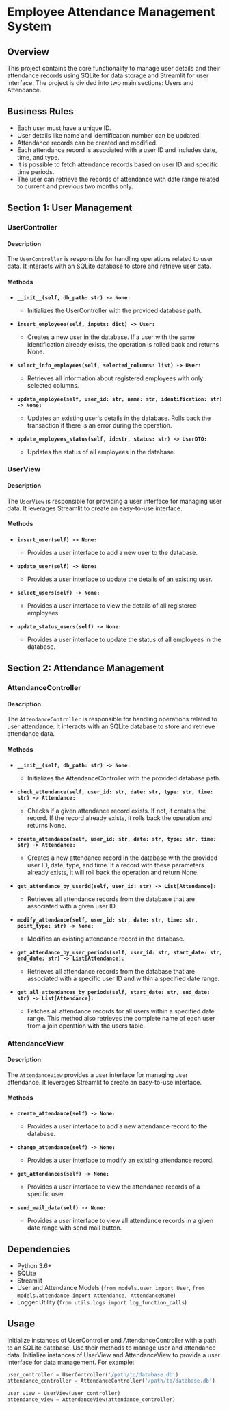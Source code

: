 # Employee Attendance Management System

## Overview
This project contains the core functionality to manage user details and their attendance records using SQLite for data storage and Streamlit for user interface. The project is divided into two main sections: Users and Attendance.

## Business Rules
- Each user must have a unique ID.
- User details like name and identification number can be updated.
- Attendance records can be created and modified.
- Each attendance record is associated with a user ID and includes date, time, and type.
- It is possible to fetch attendance records based on user ID and specific time periods.
- The user can retrieve the records of attendance with date range related to current and previous two months only.

## Section 1: User Management

### UserController

#### Description

The `UserController` is responsible for handling operations related to user data. It interacts with an SQLite database to store and retrieve user data.

#### Methods
- **`__init__(self, db_path: str) -> None:`**
  - Initializes the UserController with the provided database path.

- **`insert_employeee(self, inputs: dict) -> User:`**
  - Creates a new user in the database. If a user with the same identification already exists, the operation is rolled back and returns None.

- **`select_info_employees(self, selected_columns: list) -> User:`**
  - Retrieves all information about registered employees with only selected columns.

- **`update_employee(self, user_id: str, name: str, identification: str) -> None:`**
  - Updates an existing user's details in the database. Rolls back the transaction if there is an error during the operation.

- **`update_employees_status(self, id:str, status: str) -> UserDTO:`**
  - Updates the status of all employees in the database. 

### UserView

#### Description

The `UserView` is responsible for providing a user interface for managing user data. It leverages Streamlit to create an easy-to-use interface.

#### Methods
- **`insert_user(self) -> None:`**
  - Provides a user interface to add a new user to the database.

- **`update_user(self) -> None:`**
  - Provides a user interface to update the details of an existing user.

- **`select_users(self) -> None:`**
  - Provides a user interface to view the details of all registered employees.

- **`update_status_users(self) -> None:`**
  - Provides a user interface to update the status of all employees in the database.

## Section 2: Attendance Management

### AttendanceController

#### Description

The `AttendanceController` is responsible for handling operations related to user attendance. It interacts with an SQLite database to store and retrieve attendance data.

#### Methods
- **`__init__(self, db_path: str) -> None:`**
  - Initializes the AttendanceController with the provided database path.

- **`check_attendance(self, user_id: str, date: str, type: str, time: str) -> Attendance:`**
  - Checks if a given attendance record exists. If not, it creates the record. If the record already exists, it rolls back the operation and returns None.

- **`create_attendance(self, user_id: str, date: str, type: str, time: str) -> Attendance:`**
  - Creates a new attendance record in the database with the provided user ID, date, type, and time. If a record with these parameters already exists, it will roll back the operation and return None.

- **`get_attendance_by_userid(self, user_id: str) -> List[Attendance]:`**
  - Retrieves all attendance records from the database that are associated with a given user ID.

- **`modify_attendance(self, user_id: str, date: str, time: str, point_type: str) -> None:`**
  - Modifies an existing attendance record in the database.

- **`get_attendance_by_user_periods(self, user_id: str, start_date: str, end_date: str) -> List[Attendance]:`**
  - Retrieves all attendance records from the database that are associated with a specific user ID and within a specified date range.

- **`get_all_attendances_by_periods(self, start_date: str, end_date: str) -> List[Attendance]:`**
  - Fetches all attendance records for all users within a specified date range. This method also retrieves the complete name of each user from a join operation with the users table.

### AttendanceView

#### Description

The `AttendanceView` provides a user interface for managing user attendance. It leverages Streamlit to create an easy-to-use interface.

#### Methods
- **`create_attendance(self) -> None:`**
  - Provides a user interface to add a new attendance record to the database.

- **`change_attendance(self) -> None:`**
  - Provides a user interface to modify an existing attendance record.

- **`get_attendances(self) -> None:`**
  - Provides a user interface to view the attendance records of a specific user.

- **`send_mail_data(self) -> None:`**
  - Provides a user interface to view all attendance records in a given date range with send mail button.

## Dependencies

- Python 3.6+
- SQLite
- Streamlit
- User and Attendance Models (`from models.user import User`, `from models.attendance import Attendance, AttendanceName`)
- Logger Utility (`from utils.logs import log_function_calls`)

## Usage

Initialize instances of UserController and AttendanceController with a path to an SQLite database. Use their methods to manage user and attendance data. Initialize instances of UserView and AttendanceView to provide a user interface for data management. For example:

```python
user_controller = UserController('/path/to/database.db')
attendance_controller = AttendanceController('/path/to/database.db')

user_view = UserView(user_controller)
attendance_view = AttendanceView(attendance_controller)
```

